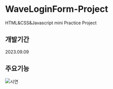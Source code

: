 # WaveLoginForm-Project
HTML&amp;CSS&amp;Javascript mini Practice Project

## 개발기간
2023.09.09

## 주요기능
<p align="center>
  <img src="https://github.com/jay6366/WaveLoginForm-Project/issues/1">
</p>

![시연](https://github.com/jay6366/WaveLoginForm-Project/assets/89118231/c6546811-7b6b-4439-9524-84663454aac8)

